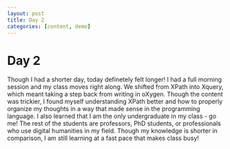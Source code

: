 ```yaml
---
layout: post
title: Day 2
categories: [content, demo]
---
```


# Day 2
Though I had a shorter day, today definetely felt longer! I had a full morning session and my class moves right along. We shifted from XPath into Xquery, which meant taking a step back from writing in oXygen. Though the content was trickier, I found myself understanding XPath better and how to properly organize my thoughts in a way that made sense in the programming language. I also learned that I am the only undergraduate in my class - go me! The rest of the students are professors, PhD students, or professionals who use digital humanities in my field. Though my knowledge is shorter in comparison, I am still learning at a fast pace that makes class busy!
